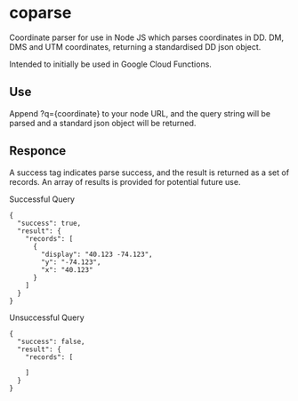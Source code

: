# coparse
Coordinate parser for use in Node JS which parses coordinates in DD. DM, DMS and UTM coordinates, returning a standardised DD json object.

Intended to initially be used in Google Cloud Functions.

## Use
Append ?q={coordinate} to your node URL, and the query string will be parsed and a standard json object will be returned.

## Responce
A success tag indicates parse success, and the result is returned as a set of records. An array of results is provided for potential future use.

Successful Query
```
{
  "success": true,
  "result": {
    "records": [
      {
        "display": "40.123 -74.123",
        "y": "-74.123",
        "x": "40.123"
      }
    ]
  }
}
```

Unsuccessful Query
```
{
  "success": false,
  "result": {
    "records": [
      
    ]
  }
}
```
